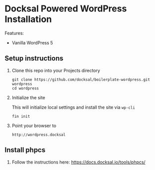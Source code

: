 # Docksal Powered WordPress Installation

Features:

- Vanilla WordPress 5

## Setup instructions

1. Clone this repo into your Projects directory

    ```
    git clone https://github.com/docksal/boilerplate-wordpress.git wordpress
    cd wordpress
    ```

1. Initialize the site

    This will initialize local settings and install the site via `wp-cli`

    ```
    fin init
    ```

1. Point your browser to

    ```
    http://wordpress.docksal
    ```
    
## Install phpcs

1. Follow the instructions here: https://docs.docksal.io/tools/phpcs/
